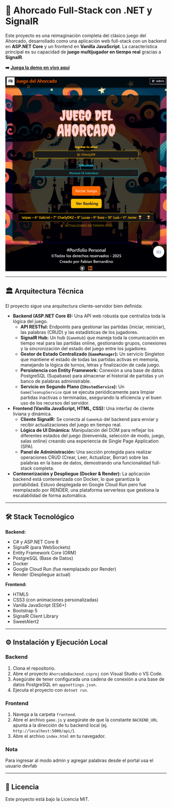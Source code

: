 # 🎲 Ahorcado Full-Stack con .NET y SignalR

Este proyecto es una reimaginación completa del clásico juego del Ahorcado, desarrollado como una aplicación web full-stack con un backend en **ASP.NET Core** y un frontend en **Vanilla JavaScript**. La característica principal es su capacidad de **juego multijugador en tiempo real** gracias a **SignalR**.

**➡️ [Juega la demo en vivo aquí](https://charlydk.github.io/ahorcado-game/frontend/)**

![Captura de pantalla del juego del ahorcado](https://github.com/Charlydk/ahorcado-game/blob/main/frontend/img/screenshot.png?raw=true)

---

## 🏛️ Arquitectura Técnica

El proyecto sigue una arquitectura cliente-servidor bien definida:

* **Backend (ASP.NET Core 8):** Una API web robusta que centraliza toda la lógica del juego.
    * **API RESTful:** Endpoints para gestionar las partidas (iniciar, reiniciar), las palabras (CRUD) y las estadísticas de los jugadores.
    * **SignalR Hub:** Un hub (`GameHub`) que maneja toda la comunicación en tiempo real para las partidas online, gestionando grupos, conexiones y la sincronización del estado del juego entre los jugadores.
    * **Gestor de Estado Centralizado (`GameManager`):** Un servicio Singleton que mantiene el estado de todas las partidas activas en memoria, manejando la lógica de turnos, letras y finalización de cada juego.
    * **Persistencia con Entity Framework:** Conexión a una base de datos PostgreSQL (Supabase) para almacenar el historial de partidas y un banco de palabras administrable.
    * **Servicio en Segundo Plano (`IHostedService`):** Un `GameCleanupService` que se ejecuta periódicamente para limpiar partidas inactivas o terminadas, asegurando la eficiencia y el buen uso de los recursos del servidor.
* **Frontend (Vanilla JavaScript, HTML, CSS):** Una interfaz de cliente liviana y dinámica.
    * **Cliente SignalR:** Se conecta al `GameHub` del backend para enviar y recibir actualizaciones del juego en tiempo real.
    * **Lógica de UI Dinámica:** Manipulación del DOM para reflejar los diferentes estados del juego (bienvenida, selección de modo, juego, salas online) creando una experiencia de Single Page Application (SPA).
    * **Panel de Administración:** Una sección protegida para realizar operaciones CRUD (Crear, Leer, Actualizar, Borrar) sobre las palabras en la base de datos, demostrando una funcionalidad full-stack completa.
* **Contenerización y Despliegue (Docker & Render):** La aplicación backend está contenerizada con Docker, lo que garantiza la portabilidad. Estuvo desplegada en Google Cloud Run pero fue reemplazado por RENDER, una plataforma serverless que gestiona la escalabilidad de forma automática.

---

## 🛠️ Stack Tecnológico

**Backend:**
* C# y ASP.NET Core 8
* SignalR (para WebSockets)
* Entity Framework Core (ORM)
* PostgreSQL (Base de Datos)
* Docker
* Google Cloud Run (fue reemplazado por Render)
* Render (Despliegue actual)

**Frontend:**
* HTML5
* CSS3 (con animaciones personalizadas)
* Vanilla JavaScript (ES6+)
* Bootstrap 5
* SignalR Client Library
* SweetAlert2

---

## ⚙️ Instalación y Ejecución Local

### Backend
1.  Clona el repositorio.
2.  Abre el proyecto `AhorcadoBackend.csproj` con Visual Studio o VS Code.
3.  Asegúrate de tener configurada una cadena de conexión a una base de datos PostgreSQL en `appsettings.json`.
4.  Ejecuta el proyecto con `dotnet run`.

### Frontend
1.  Navega a la carpeta `frontend`.
2.  Abre el archivo `game.js` y asegúrate de que la constante `BACKEND_URL` apunta a la dirección de tu backend local (ej. `http://localhost:5000/api/`).
3.  Abre el archivo `index.html` en tu navegador.

### Nota
Para ingresar al modo admin y agregar palabras desde el portal usa el usuario devfab

---

## 📄 Licencia

Este proyecto está bajo la Licencia MIT.
